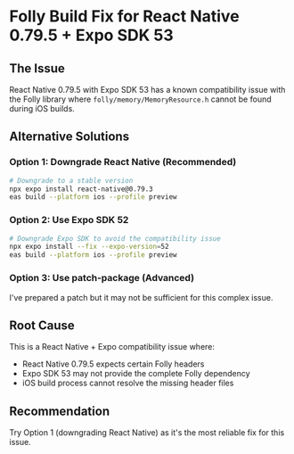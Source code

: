 # Folly Build Fix for React Native 0.79.5 + Expo SDK 53

## The Issue
React Native 0.79.5 with Expo SDK 53 has a known compatibility issue with the Folly library where `folly/memory/MemoryResource.h` cannot be found during iOS builds.

## Alternative Solutions

### Option 1: Downgrade React Native (Recommended)
```bash
# Downgrade to a stable version
npx expo install react-native@0.79.3
eas build --platform ios --profile preview
```

### Option 2: Use Expo SDK 52 
```bash
# Downgrade Expo SDK to avoid the compatibility issue
npx expo install --fix --expo-version=52
eas build --platform ios --profile preview
```

### Option 3: Use patch-package (Advanced)
I've prepared a patch but it may not be sufficient for this complex issue.

## Root Cause
This is a React Native + Expo compatibility issue where:
- React Native 0.79.5 expects certain Folly headers
- Expo SDK 53 may not provide the complete Folly dependency
- iOS build process cannot resolve the missing header files

## Recommendation
Try Option 1 (downgrading React Native) as it's the most reliable fix for this issue.